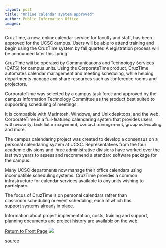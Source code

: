 ```yaml
---
layout: post
title: "Online calendar system approved"
author: Public Information Office
images:
---
```


CruzTime, a new, online calendar service for faculty and staff, has been approved for the UCSC campus. Users will be able to attend training and begin using the CruzTime system by fall quarter. A registration process will be announced later this spring.  
  
CruzTime will be operated by Communications and Technology Services (CATS) for campus units. Using the CorporateTime product, CruzTime automates calendar management and meeting scheduling, while helping departments manage and share resources such as conference rooms and projectors.

CorporateTime was selected by a campus task force and approved by the campus Information Technology Committee as the product best suited to supporting scheduling of meetings.

It is compatible with Macintosh, Windows, and Unix desktops, and the web. CorporateTime is a full-featured calendaring system that provides users with security, task list management, contact management, group scheduling and more.

The campus calendaring project was created to develop a consensus on a personal calendaring system at UCSC. Representatives from the four academic divisions and three administrative divisions have worked over the last two years to assess and recommend a standard software package for the campus.  
  
Many UCSC departments now manage their office calendars using incompatible scheduling systems. CruzTime provides a common infrastructure for calendar services available to any units wishing to participate.  
  
The focus of CruzTime is on personal calendars rather than  
classroom scheduling or event scheduling, each of which has  
support systems already in place.  
  
Information about project implementation, costs, training and support, planning documents and project history are available on the [web][1].

  
[Return to Front Page][2] ![ ][3]

[1]: http://www2.ucsc.edu/cruztime
[2]: ../../index.html
[3]: ../../images/trans.gif

[source](http://www1.ucsc.edu/currents/00-01/03-12/calendar.html "Permalink to calendar")
